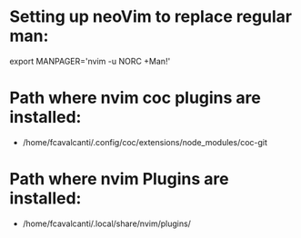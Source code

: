 # Setting up neoVim to replace regular man:
export MANPAGER='nvim -u NORC +Man!'

# Path where nvim coc plugins are installed:
- /home/fcavalcanti/.config/coc/extensions/node_modules/coc-git
# Path where nvim Plugins are installed:
- /home/fcavalcanti/.local/share/nvim/plugins/
